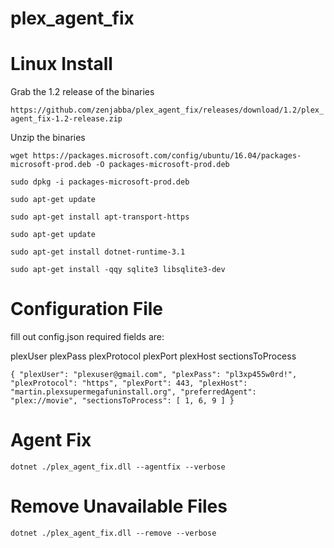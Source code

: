 # plex_agent_fix

# Linux Install

Grab the 1.2 release of the binaries
 
`https://github.com/zenjabba/plex_agent_fix/releases/download/1.2/plex_agent_fix-1.2-release.zip`

Unzip the binaries

`wget https://packages.microsoft.com/config/ubuntu/16.04/packages-microsoft-prod.deb -O packages-microsoft-prod.deb`

`sudo dpkg -i packages-microsoft-prod.deb`

`sudo apt-get update`

`sudo apt-get install apt-transport-https`

`sudo apt-get update`

`sudo apt-get install dotnet-runtime-3.1`

`sudo apt-get install -qqy sqlite3 libsqlite3-dev`

# Configuration File

fill out config.json
required fields are:

plexUser
plexPass
plexProtocol
plexPort
plexHost
sectionsToProcess

`{
  "plexUser": "plexuser@gmail.com",
  "plexPass": "pl3xp455w0rd!",
  "plexProtocol": "https",
  "plexPort": 443,
  "plexHost": "martin.plexsupermegafuninstall.org",
  "preferredAgent": "plex://movie",
  "sectionsToProcess": [
    1,
    6,
    9
  ]
}
`
# Agent Fix
`dotnet ./plex_agent_fix.dll --agentfix --verbose`

# Remove Unavailable Files
`dotnet ./plex_agent_fix.dll --remove --verbose`
